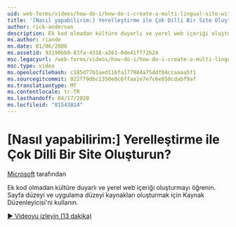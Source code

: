 ```yaml
---
uid: web-forms/videos/how-do-i/how-do-i-create-a-multi-lingual-site-with-localization
title: '[Nasıl yapabilirim:] Yerelleştirme ile Çok Dilli Bir Site Oluşturun? | Microsoft Belgeleri'
author: rick-anderson
description: Ek kod olmadan kültüre duyarlı ve yerel web içeriği oluşturmayı öğrenin. Sayfa düzeyi ve uygulama düzeyi oluşturmak için Kaynak Düzenleyici'yi kullanın...
ms.author: riande
ms.date: 01/06/2006
ms.assetid: 93190bb9-83fa-4318-a261-0de41ff72b24
msc.legacyurl: /web-forms/videos/how-do-i/how-do-i-create-a-multi-lingual-site-with-localization
msc.type: video
ms.openlocfilehash: c185d77b1aed116fa177984a75ddf04ccaaaa5f1
ms.sourcegitcommit: 022f79dbc1350e0c6ffaa1e7e7c6e850cdabf9af
ms.translationtype: MT
ms.contentlocale: tr-TR
ms.lasthandoff: 04/17/2020
ms.locfileid: "81543814"
---
```

# <a name="how-do-i-create-a-multi-lingual-site-with-localization"></a>[Nasıl yapabilirim:] Yerelleştirme ile Çok Dilli Bir Site Oluşturun?

[Microsoft](https://github.com/microsoft) tarafından

Ek kod olmadan kültüre duyarlı ve yerel web içeriği oluşturmayı öğrenin. Sayfa düzeyi ve uygulama düzeyi kaynakları oluşturmak için Kaynak Düzenleyicisi'ni kullanın.

[&#9654; Videoyu izleyin (13 dakika)](https://channel9.msdn.com/Blogs/ASP-NET-Site-Videos/how-do-i-create-a-multi-lingual-site-with-localization)

